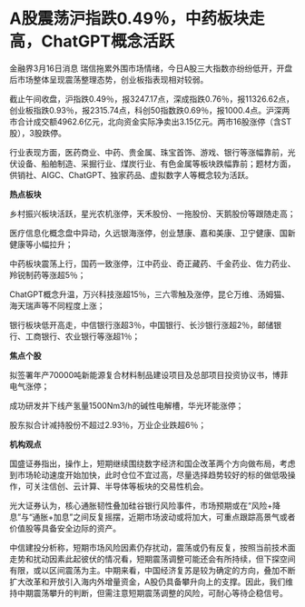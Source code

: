 # A股震荡沪指跌0.49％，中药板块走高，ChatGPT概念活跃

金融界3月16日消息 瑞信拖累外围市场情绪，今日A股三大指数亦纷纷低开，开盘后市场整体呈现震荡整理态势，创业板指表现相对较弱。

截止午间收盘，沪指跌0.49％，报3247.17点，深成指跌0.76％，报11326.62点，创业板指跌0.93％，报2315.74点，科创50指数跌0.69％，报1000.4点。沪深两市合计成交额4962.6亿元，北向资金实际净卖出3.15亿元。两市16股涨停（含ST股），3股跌停。

行业表现方面，医药商业、中药、贵金属、珠宝首饰、游戏、银行等涨幅靠前，光伏设备、船舶制造、采掘行业、煤炭行业、有色金属等板块跌幅靠前；题材方面，供销社、AIGC、ChatGPT、独家药品、虚拟数字人等概念较为活跃。

**热点板块**

乡村振兴板块活跃，星光农机涨停，天禾股份、一拖股份、天鹅股份等跟随走高；

医疗信息化概念盘中异动，久远银海涨停，创业慧康、嘉和美康、卫宁健康、国新健康等小幅拉升；

中药板块震荡上行，国药一致涨停，江中药业、奇正藏药、千金药业、佐力药业、羚锐制药等涨超5％；

ChatGPT概念升温，万兴科技涨超15％，三六零触及涨停，昆仑万维、汤姆猫、海天瑞声等不同程度上涨；

银行板块低开高走，中信银行涨超3％，中国银行、长沙银行涨超2％，邮储银行、工商银行、农业银行等涨超1％；

**焦点个股**

拟签署年产70000吨新能源复合材料制品建设项目及总部项目投资协议书，博菲电气涨停；

成功研发并下线产氢量1500Nm3/h的碱性电解槽，华光环能涨停；

股东拟合计减持股份不超过2.93％，万业企业跌超6％；

**机构观点**

国盛证券指出，操作上，短期继续围绕数字经济和国企改革两个方向做布局，考虑到市场轮动速度开始加快，此时仓位不宜过高，尽量选择趋势较好的标的做低吸操作，可关注信创、云计算、半导体等板块的交易性机会。

光大证券认为，核心通胀韧性叠加硅谷银行风险事件，市场预期或在“风险+降息”与“通胀+加息”之间反复摇摆，近期市场波动或将加大，可重点跟踪高景气或者价值股等具备安全边际的资产。

中信建投分析称，短期市场风险因素仍存扰动，震荡或仍有反复，按照当前技术面走势和扰动因素此起彼伏的情况看，短期震荡调整可能还会有所持续，但下探空间有限，或以区间震荡为主。中期来看，中国经济复苏是较为确定的方向，叠加不断扩大改革和开放引入海内外增量资金，A股仍具备攀升向上的支撑。因此，我们维持中期震荡攀升的判断，但需注意短期震荡调整的风险，可耐心等待企稳信号。


